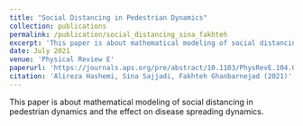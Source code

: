 ```yaml
---
title: "Social Distancing in Pedestrian Dynamics"
collection: publications
permalink: /publication/social_distancing_sina_fakhteh
excerpt: 'This paper is about mathematical modeling of social distancing in pedestrian dynamics and the effect on disease spreading dynamics.'
date: July 2021
venue: 'Physical Review E'
paperurl: 'https://journals.aps.org/pre/abstract/10.1103/PhysRevE.104.014313'
citation: 'Alireza Hashemi, Sina Sajjadi, Fakhteh Ghanbarnejad (2021)'
---
```

This paper is about mathematical modeling of social distancing in pedestrian dynamics and the effect on disease spreading dynamics.
